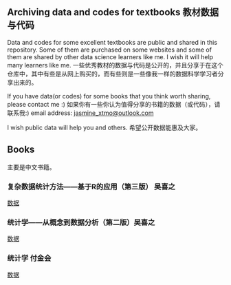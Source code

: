 ## Archiving data and codes for textbooks 教材数据与代码


Data and codes for some excellent textbooks are public and shared in this repository. Some of them are purchased on some websites and some of them are shared by other data science learners like me. I wish it will help many learners like me.
一些优秀教材的数据与代码是公开的，并且分享于在这个仓库中，其中有些是从网上购买的，而有些则是一些像我一样的数据科学学习者分享出来的。

If you have data(or codes) for some books that you think worth sharing, please contact me :) 
如果你有一些你认为值得分享的书籍的数据（或代码），请联系我:)
email address: jasmine_xtmo@outlook.com

I wish public data will help you and others.
希望公开数据能惠及大家。

## Books
主要是中文书籍。

### 复杂数据统计方法——基于R的应用（第三版） 吴喜之
[数据](/WU-FZ3-2015-data.zip)

### 统计学——从概念到数据分析（第二版）吴喜之
[数据](/WU-TJX-2016-data.rar)

### 统计学  付金会
[数据](/FU-TJX-2017-data.rar)
